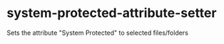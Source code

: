 # system-protected-attribute-setter
Sets the attribute "System Protected" to selected files/folders
